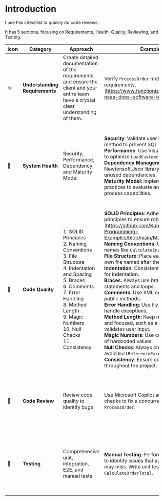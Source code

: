 # Introduction
I use this checklist to quickly do code reviews.

It has 5 sections, focusing on Requirements, Health, Quality, Reviewing, and Testing.

| **Icon** | **Category**                  | **Approach**                                                                                 | **Examples**                                                                                                               | **Why**                                                                 |
|----------|-------------------------------|---------------------------------------------------------------------------------------------|----------------------------------------------------------------------------------------------------------------------------|-------------------------------------------------------------------------|
| ♾️       | **Understanding Requirements** | Create detailed documentation of the requirements and ensure the client and your entire team have a crystal clear understanding of them. | Verify `ProcessOrder` method aligns with requirements. (https://www.functionize.com/blog/how-nasa-does-software-testing-and-qa) | Misunderstanding requirements can lead to building the wrong product, resulting in wasted time, resources, and potential project failure. |
| 🚀       | **System Health**              | Security, Performance, Dependency, and Maturity Model                                      | **Security**: Validate user input in `Login` method to prevent SQL injection.<br>**Performance**: Use Visual Studio Profiler to optimize `LoadCustomerData`.<br>**Dependency Management**: Update Newtonsoft.Json library and remove unused dependencies.<br>**Maturity Model**: Implement CMMI practices to evaluate and improve process capabilities. | Neglecting system integrity can expose the system to severe security breaches, performance bottlenecks, and unstable dependencies, ultimately leading to loss of user trust and system failure. |
| 🧊       | **Code Quality**              | 1. SOLID Principles<br>2. Naming Conventions<br>3. File Structure<br>4. Indentation and Spacing<br>5. Braces<br>6. Comments<br>7. Error Handling<br>8. Method Length<br>9. Magic Numbers<br>10. Null Checks<br>11. Consistency | **SOLID Principles**: Adhere to SOLID principles to ensure robust code design. (https://github.com/Kungfoowiz/SOLID-Programming-Examples/blob/main/MessengerApp.cs)<br>**Naming Conventions**: Use descriptive names like `CalculateInvoiceTotal`.<br>**File Structure**: Place each class in its own file named after the class.<br>**Indentation**: Consistently use 4 spaces for indentation.<br>**Braces**: Always use braces for `if` statements and loops.<br>**Comments**: Use XML comments for public methods.<br>**Error Handling**: Use try-catch blocks to handle exceptions.<br>**Method Length**: Keep methods short and focused, such as a method that only validates user input.<br>**Magic Numbers**: Use constants instead of hardcoded values.<br>**Null Checks**: Always check for null to avoid `NullReferenceException`.<br>**Consistency**: Ensure consistent style throughout the project. | Poor code quality can lead to bugs, technical debt, and increased maintenance costs. |
| 🐞       | **Code Review**               | Review code quality to identify bugs                                                        | Use Microsoft Copilot and manual checks to fix a concurrency issue in `ProcessOrder`.                                      | Skipping reviews can result in persistent bugs, missed opportunities for improvement, and higher long-term costs due to compounded technical issues. |
| 🧪       | **Testing**                   | Comprehensive unit, integration, E2E, and manual tests                                      | **Manual Testing**: Perform tests manually to identify issues that automated tests may miss. Write unit tests for `CalculateOrderTotal`. | Inadequate testing can lead to undetected bugs, system failures, and a lack of confidence in the software's reliability and functionality. |

